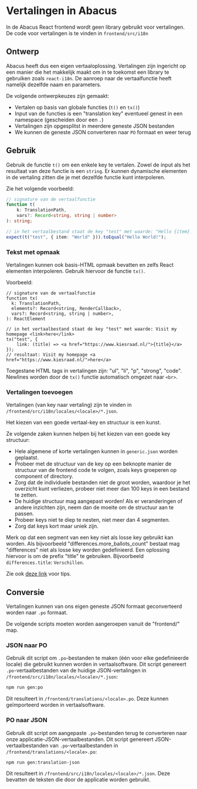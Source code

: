 # Vertalingen in Abacus

In de Abacus React frontend wordt geen library gebruikt voor vertalingen.
De code voor vertalingen is te vinden in `frontend/src/i18n`

## Ontwerp

Abacus heeft dus een eigen vertaaloplossing. Vertalingen zijn ingericht op een manier die
het makkelijk maakt om in te toekomst een library te gebruiken zoals `react-i18n`. De aanroep
naar de vertaalfunctie heeft namelijk dezelfde naam en parameters.

De volgende ontwerpkeuzes zijn gemaakt:

- Vertalen op basis van globale functies (`t()` en `tx()`)
- Input van de functies is een "translation key" eventueel genest in een namespace (gescheiden door een `.`)
- Vertalingen zijn opgesplitst in meerdere geneste JSON bestanden
- We kunnen de geneste JSON converteren naar `PO` formaat en weer terug

## Gebruik

Gebruik de functie `t()` om een enkele key te vertalen. Zowel de input als het resultaat van deze functie is een `string`.
Er kunnen dynamische elementen in de vertaling zitten die je met dezelfde functie kunt interpoleren.

Zie het volgende voorbeeld:

```typescript
// signature van de vertaalfunctie
function t(
    k: TranslationPath,
    vars?: Record<string, string | number>
): string;

// in het vertaalbestand staat de key "test" met waarde: "Hello {item}!
expect(t("test", { item: "World" })).toEqual("Hello World!");
````

### Tekst met opmaak

Vertalingen kunnen ook basis-HTML opmaak bevatten en zelfs React elementen interpoleren. Gebruik hiervoor
de functie `tx()`.

Voorbeeld:


```tsx
// signature van de vertaalfunctie
function tx(
  k: TranslationPath,
  elements?: Record<string, RenderCallback>,
  vars?: Record<string, string | number>,
): ReactElement

// in het vertaalbestand staat de key "test" met waarde: Visit my homepage <link>here</link>
tx("test", {
    link: (title) => <a href="https://www.kiesraad.nl/">{title}</a>
});
// resultaat: Visit my homepage <a href="https://www.kiesraad.nl/">here</a>
````

Toegestane HTML tags in vertalingen zijn: "ul", "li", "p", "strong", "code".
Newlines worden door de `tx()` functie automatisch omgezet naar `<br>`.

### Vertalingen toevoegen

Vertalingen (van key naar vertaling) zijn te vinden in `/frontend/src/i18n/locales/<locale>/*.json`.

Het kiezen van een goede vertaal-key en structuur is een kunst.

Ze volgende zaken kunnen helpen bij het kiezen van een goede key structuur:

- Hele algemene of korte vertalingen kunnen in `generic.json` worden geplaatst.
- Probeer met de structuur van de key op een beknopte manier de structuur van de frontend code te volgen, zoals keys groeperen op component of directory.
- Zorg dat de individuele bestanden niet de groot worden, waardoor je het overzicht kunt verliezen, probeer niet meer dan 100 keys in een bestand te zetten.
- De huidige structuur mag aangepast worden! Als er veranderingen of andere inzichten zijn, neem dan de moeite om de structuur aan te passen.
- Probeer keys niet te diep te nesten, niet meer dan 4 segmenten.
- Zorg dat keys kort maar uniek zijn.

Merk op dat een segment van een key niet als losse key gebruikt kan worden. Als bijvoorbeeld "differences.more_ballots_count"
bestaat mag "differences" niet als losse key worden gedefinieerd. Een oplossing hiervoor is om de prefix "title" te gebruiken.
Bijvoorbeeld `differences.title`: `Verschillen`.

Zie ook [deze link](https://lokalise.com/blog/translation-keys-naming-and-organizing/) voor tips.

## Conversie

Vertalingen kunnen van ons eigen geneste JSON formaat geconverteerd worden naar `.po` formaat.

De volgende scripts moeten worden aangeroepen vanuit de "frontend/" map.

### JSON naar PO

Gebruik dit script om `.po`-bestanden te maken (één voor elke gedefinieerde locale) die gebruikt kunnen worden in vertaalsoftware.
Dit script genereert `.po`-vertaalbestanden van de huidige JSON-vertalingen in `/frontend/src/i18n/locales/<locale>/*.json`:

```sh
npm run gen:po
```

Dit resulteert in `/frontend/translations/<locale>.po`. Deze kunnen geïmporteerd worden in vertaalsoftware.

### PO naar JSON

Gebruik dit script om aangepaste `.po`-bestanden terug te converteren naar onze applicatie-JSON-vertaalbestanden.
Dit script genereert JSON-vertaalbestanden van `.po`-vertaalbestanden in `/frontend/translations/<locale>.po`:

```sh
npm run gen:translation-json
```

Dit resulteert in `/frontend/src/i18n/locales/<locale>/*.json`. Deze bevatten de teksten die door de applicatie worden gebruikt.
